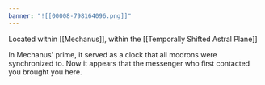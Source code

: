 ```yaml
---
banner: "![[00008-798164096.png]]"
---
```

Located within [[Mechanus]], within the [[Temporally Shifted Astral Plane]]

In Mechanus' prime, it served as a clock that all modrons were synchronized to.
Now it appears that the messenger who first contacted you brought you here.
